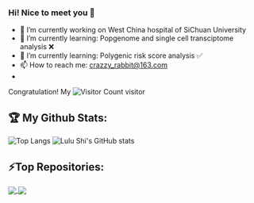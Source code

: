 ### Hi! Nice to meet you 👋

- 🔭 I’m currently working on West China hospital of SiChuan University
- 🌱 I’m currently learning: Popgenome and single cell transciptome analysis ❌
- 🌱 I’m currently learning: Polygenic risk score analysis ✅
- 📫 How to reach me: crazzy_rabbit@163.com
- 
Congratulation! My ![Visitor Count](https://profile-counter.glitch.me/Crazzy-Rabbit/count.svg) visitor

## :trophy: My Github Stats:
![Top Langs](https://github-readme-stats.vercel.app/api/top-langs/?username=Crazzy-Rabbit&layout=compact&theme=transparent&size_weight=0.5&count_weight=0.5&card_width=320)
![Lulu Shi's GitHub stats](https://github-readme-stats.vercel.app/api?username=Crazzy-Rabbit&theme=transparent&hide=contribs,prs)

## ⚡Top Repositories:
<a href="https://github.com/Crazzy-Rabbit/Rscript-to-anaylise-and-visualize">
  <img align="center" src="https://github-readme-stats.vercel.app/api/pin/?username=Crazzy-Rabbit&theme=transparent&repo=Rscript-to-anaylise-and-visualize" />
</a>
<a href="https://github.com/Crazzy-Rabbit/Script-in-Bio">
  <img align="center" src="https://github-readme-stats.vercel.app/api/pin/?username=Crazzy-Rabbit&theme=transparent&repo=Script-in-Bio" />
</a>


<!--
**Crazzy-Rabbit/Crazzy-Rabbit** is a ✨ _special_ ✨ repository because its `README.md` (this file) appears on your GitHub profile.

[![Lulu's github stats](https://github-readme-stats.vercel.app/api?username=Crazzy-Rabbit&show_icons=true&theme=radical&hide=prs,contribs)](https://github.com/anuraghazra/github-readme-stats)

## :trophy: My Github Stats:
![Top Langs](https://github-readme-stats.vercel.app/api/top-langs/?username=Crazzy-Rabbit&layout=compact&theme=transparent&size_weight=0.5&count_weight=0.5&card_width=310)
![Lulu Shi's GitHub stats](https://github-readme-stats.vercel.app/api?username=Crazzy-Rabbit&theme=transparent&card_width=310)

## ⚡Top Repositories:
[![Readme Card](https://github-readme-stats.vercel.app/api/pin/?username=Crazzy-Rabbit&theme=transparent&repo=Rscript-to-anaylise-and-visualize)](https://github.com/Crazzy-Rabbit/Rscript-to-anaylise-and-visualize)
[![Readme Card](https://github-readme-stats.vercel.app/api/pin/?username=Crazzy-Rabbit&theme=transparent&repo=Script-in-Bio)](https://github.com/Crazzy-Rabbit/Script-in-Bio)
[![Readme Card](https://github-readme-stats.vercel.app/api/pin/?username=Crazzy-Rabbit&theme=transparent&repo=Genome-analysis)](https://github.com/Crazzy-Rabbit/Genome-analysis)

Here are some ideas to get you started:

- 🔭 I’m currently working on Jilin University
- 🌱 I’m currently learning NGS analysis
- 👯 I’m looking to collaborate on ...
- 🤔 I’m looking for help with ...
- 💬 Ask me about ...
- 📫 How to reach me: ...
- 😄 Pronouns: ...（but hate this mentor for his arrogant and unreasonable）
- ⚡ Fun fact: ...

-->

